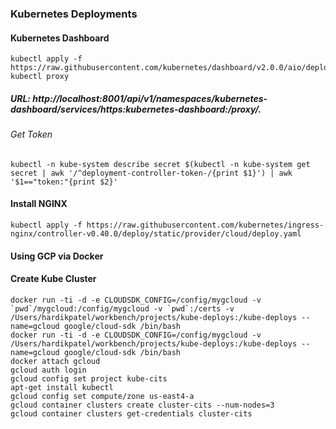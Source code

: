 ### Kubernetes Deployments

#### Kubernetes Dashboard
```
kubectl apply -f https://raw.githubusercontent.com/kubernetes/dashboard/v2.0.0/aio/deploy/recommended.yaml
kubectl proxy
```
##### URL: http://localhost:8001/api/v1/namespaces/kubernetes-dashboard/services/https:kubernetes-dashboard:/proxy/.

###### Get Token
```
kubectl -n kube-system describe secret $(kubectl -n kube-system get secret | awk '/^deployment-controller-token-/{print $1}') | awk '$1=="token:"{print $2}'
```

#### Install NGINX
```
kubectl apply -f https://raw.githubusercontent.com/kubernetes/ingress-nginx/controller-v0.40.0/deploy/static/provider/cloud/deploy.yaml

```

#### Using GCP via Docker

#### Create Kube Cluster
```
docker run -ti -d -e CLOUDSDK_CONFIG=/config/mygcloud -v `pwd`/mygcloud:/config/mygcloud -v `pwd`:/certs -v /Users/hardikpatel/workbench/projects/kube-deploys:/kube-deploys --name=gcloud google/cloud-sdk /bin/bash 
docker run -ti -d -e CLOUDSDK_CONFIG=/config/mygcloud -v /Users/hardikpatel/workbench/projects/kube-deploys:/kube-deploys --name=gcloud google/cloud-sdk /bin/bash 
docker attach gcloud
gcloud auth login
gcloud config set project kube-cits
apt-get install kubectl
gcloud config set compute/zone us-east4-a
gcloud container clusters create cluster-cits --num-nodes=3
gcloud container clusters get-credentials cluster-cits
```
